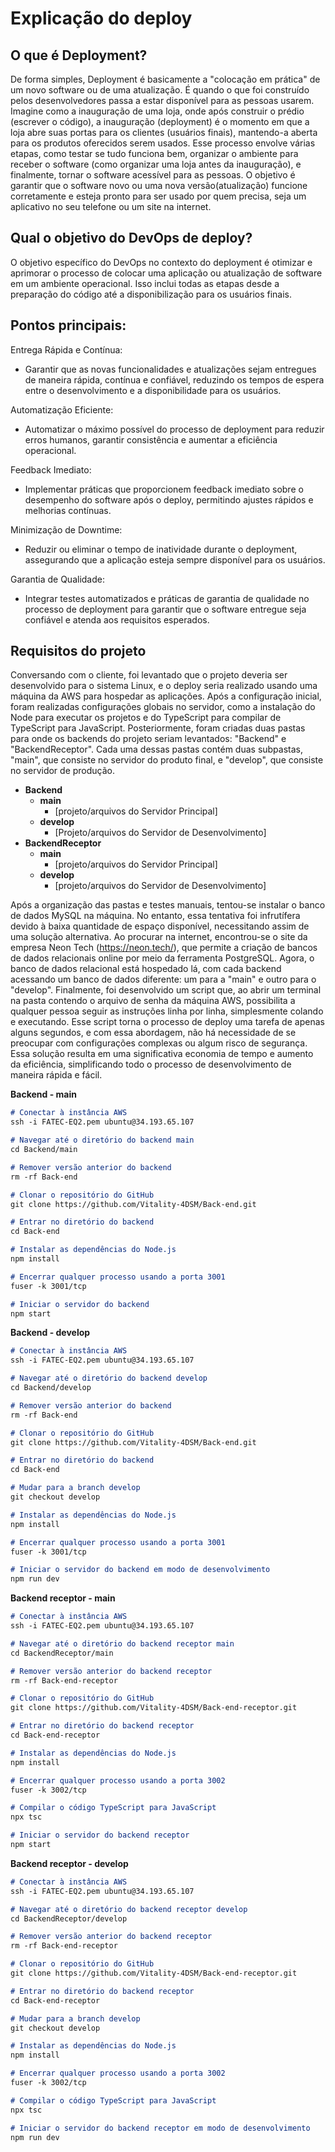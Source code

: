 # Explicação do deploy <a id="deployment"></a>

## O que é Deployment?

 De forma simples, Deployment é basicamente a "colocação em prática" de um novo software ou de uma atualização. É quando o que foi construído pelos desenvolvedores passa a estar disponível para as pessoas usarem. Imagine como a inauguração de uma loja, onde após construir o prédio (escrever o código), a inauguração (deployment) é o momento em que a loja abre suas portas para os clientes (usuários finais), mantendo-a aberta para os produtos oferecidos serem usados.
 Esse processo envolve várias etapas, como testar se tudo funciona bem, organizar o ambiente para receber o software (como organizar uma loja antes da inauguração), e finalmente, tornar o software acessível para as pessoas. O objetivo é garantir que o software novo ou uma nova versão(atualização) funcione corretamente e esteja pronto para ser usado por quem precisa, seja um aplicativo no seu telefone ou um site na internet.

## Qual o objetivo do DevOps de deploy?

O objetivo específico do DevOps no contexto do deployment é otimizar e aprimorar o processo de colocar uma aplicação ou atualização de software em um ambiente operacional. Isso inclui todas as etapas desde a preparação do código até a disponibilização para os usuários finais.

## Pontos principais:

Entrega Rápida e Contínua:
- Garantir que as novas funcionalidades e atualizações sejam entregues de maneira rápida, contínua e confiável, reduzindo os tempos de espera entre o desenvolvimento e a disponibilidade para os usuários.

Automatização Eficiente:
- Automatizar o máximo possível do processo de deployment para reduzir erros humanos, garantir consistência e aumentar a eficiência operacional.

Feedback Imediato:
- Implementar práticas que proporcionem feedback imediato sobre o desempenho do software após o deploy, permitindo ajustes rápidos e melhorias contínuas.

Minimização de Downtime:
- Reduzir ou eliminar o tempo de inatividade durante o deployment, assegurando que a aplicação esteja sempre disponível para os usuários.

Garantia de Qualidade:
- Integrar testes automatizados e práticas de garantia de qualidade no processo de deployment para garantir que o software entregue seja confiável e atenda aos requisitos esperados.

## Requisitos do projeto

 Conversando com o cliente, foi levantado que o projeto deveria ser desenvolvido para o sistema Linux, e o deploy seria realizado usando uma máquina da AWS para hospedar as aplicações. Após a configuração inicial, foram realizadas configurações globais no servidor, como a instalação do Node para executar os projetos e do TypeScript para compilar de TypeScript para JavaScript.
 Posteriormente, foram criadas duas pastas para onde os backends do projeto seriam levantados: "Backend" e "BackendReceptor". Cada uma dessas pastas contém duas subpastas, "main", que consiste no servidor do produto final, e "develop", que consiste no servidor de produção.

- **Backend**
  - **main**
    - [projeto/arquivos do Servidor Principal]
  - **develop**
    - [Projeto/arquivos do Servidor de Desenvolvimento]
- **BackendReceptor**
  - **main**
    - [projeto/arquivos do Servidor Principal]
  - **develop**
    - [projeto/arquivos do Servidor de Desenvolvimento]

 Após a organização das pastas e testes manuais, tentou-se instalar o banco de dados MySQL na máquina. No entanto, essa tentativa foi infrutífera devido à baixa quantidade de espaço disponível, necessitando assim de uma solução alternativa. Ao procurar na internet, encontrou-se o site da empresa Neon Tech (https://neon.tech/), que permite a criação de bancos de dados relacionais online por meio da ferramenta PostgreSQL. Agora, o banco de dados relacional está hospedado lá, com cada backend acessando um banco de dados diferente: um para a "main" e outro para o "develop".
 Finalmente, foi desenvolvido um script que, ao abrir um terminal na pasta contendo o arquivo de senha da máquina AWS, possibilita a qualquer pessoa seguir as instruções linha por linha, simplesmente colando e executando. Esse script torna o processo de deploy uma tarefa de apenas alguns segundos, e com essa abordagem, não há necessidade de se preocupar com configurações complexas ou algum risco de segurança. Essa solução resulta em uma significativa economia de tempo e aumento da eficiência, simplificando todo o processo de desenvolvimento de maneira rápida e fácil.

**Backend - main**
```markdown
# Conectar à instância AWS
ssh -i FATEC-EQ2.pem ubuntu@34.193.65.107

# Navegar até o diretório do backend main
cd Backend/main

# Remover versão anterior do backend
rm -rf Back-end

# Clonar o repositório do GitHub
git clone https://github.com/Vitality-4DSM/Back-end.git

# Entrar no diretório do backend
cd Back-end

# Instalar as dependências do Node.js
npm install

# Encerrar qualquer processo usando a porta 3001
fuser -k 3001/tcp

# Iniciar o servidor do backend
npm start
```

**Backend - develop**
```markdown
# Conectar à instância AWS
ssh -i FATEC-EQ2.pem ubuntu@34.193.65.107

# Navegar até o diretório do backend develop
cd Backend/develop

# Remover versão anterior do backend
rm -rf Back-end

# Clonar o repositório do GitHub
git clone https://github.com/Vitality-4DSM/Back-end.git

# Entrar no diretório do backend
cd Back-end

# Mudar para a branch develop
git checkout develop

# Instalar as dependências do Node.js
npm install

# Encerrar qualquer processo usando a porta 3001
fuser -k 3001/tcp

# Iniciar o servidor do backend em modo de desenvolvimento
npm run dev
```


**Backend receptor - main**
```markdown
# Conectar à instância AWS
ssh -i FATEC-EQ2.pem ubuntu@34.193.65.107

# Navegar até o diretório do backend receptor main
cd BackendReceptor/main

# Remover versão anterior do backend receptor
rm -rf Back-end-receptor

# Clonar o repositório do GitHub
git clone https://github.com/Vitality-4DSM/Back-end-receptor.git

# Entrar no diretório do backend receptor
cd Back-end-receptor

# Instalar as dependências do Node.js
npm install

# Encerrar qualquer processo usando a porta 3002
fuser -k 3002/tcp

# Compilar o código TypeScript para JavaScript
npx tsc

# Iniciar o servidor do backend receptor
npm start
```


**Backend receptor - develop**
```markdown
# Conectar à instância AWS
ssh -i FATEC-EQ2.pem ubuntu@34.193.65.107

# Navegar até o diretório do backend receptor develop
cd BackendReceptor/develop

# Remover versão anterior do backend receptor
rm -rf Back-end-receptor

# Clonar o repositório do GitHub
git clone https://github.com/Vitality-4DSM/Back-end-receptor.git

# Entrar no diretório do backend receptor
cd Back-end-receptor

# Mudar para a branch develop
git checkout develop

# Instalar as dependências do Node.js
npm install

# Encerrar qualquer processo usando a porta 3002
fuser -k 3002/tcp

# Compilar o código TypeScript para JavaScript
npx tsc

# Iniciar o servidor do backend receptor em modo de desenvolvimento
npm run dev
```
